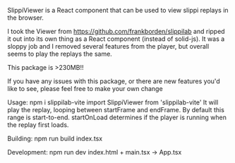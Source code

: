 SlippiViewer is a React component that can be used to view slippi replays in the browser.

I took the Viewer from https://github.com/frankborden/slippilab and ripped it out into its own thing as a React component (instead of solid-js).
It was a sloppy job and I removed several features from the player, but overall seems to play the replays the same.

This package is >230MB!!

If you have any issues with this package, or there are new features you'd like to see, please feel free to make your own change

Usage:
npm i slippilab-vite
import SlippiViewer from 'slippilab-vite'
<SlippiViewer file={File} startFrame={number} endFrame={number} startOnLoad={boolean}>
It will play the replay, looping between startFrame and endFrame. By default this range is start-to-end.
startOnLoad determines if the player is running when the replay first loads.

Building:
npm run build
index.tsx

Development:
npm run dev
index.html + main.tsx -> App.tsx